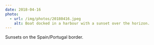 ```yaml
---
date: 2018-04-16
photo:
  - url: /img/photos/20180416.jpeg
    alt: Boat docked in a harbour with a sunset over the horizon.
---
```


Sunsets on the Spain/Portugal border.
